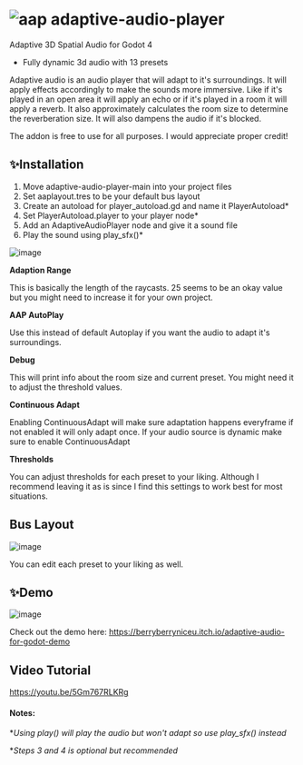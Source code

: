 # ![aap](https://user-images.githubusercontent.com/47716519/234524450-b446aec0-6ad6-4919-b9e1-b75e6710016a.svg) adaptive-audio-player
Adaptive 3D Spatial Audio for Godot 4
* Fully dynamic 3d audio with 13 presets

Adaptive audio is an audio player that will adapt to it's surroundings. It will apply effects accordingly to make the sounds more immersive. Like if it's played in an open area it will apply an echo or if it's played in a room it will apply a reverb. It also approximately calculates the room size to determine the reverberation size. It will also dampens the audio if it's blocked. 

The addon is free to use for all purposes. I would appreciate proper credit!

## ✨Installation

1. Move adaptive-audio-player-main into your project files
2. Set aaplayout.tres to be your default bus layout
3. Create an autoload for player_autoload.gd and name it PlayerAutoload*
4. Set PlayerAutoload.player to your player node*
5. Add an AdaptiveAudioPlayer node and give it a sound file
6. Play the sound using play_sfx()*

![image](https://user-images.githubusercontent.com/47716519/234263669-83da348d-4278-4838-8da4-0bb273280832.png)

**Adaption Range**

This is basically the length of the raycasts. 25 seems to be an okay value but you might need to increase it for your own project.

**AAP AutoPlay**

Use this instead of default Autoplay if you want the audio to adapt it's surroundings.

**Debug**

This will print info about the room size and current preset. You might need it to adjust the threshold values. 

**Continuous Adapt**

Enabling ContinuousAdapt will make sure adaptation happens everyframe if not enabled it will only adapt once. If your audio source is dynamic make sure to enable ContinuousAdapt

**Thresholds**

You can adjust thresholds for each preset to your liking. Although I recommend leaving it as is since I find this settings to work best for most situations.

## Bus Layout

![image](https://user-images.githubusercontent.com/47716519/234528528-cc2be19f-bf96-413d-b687-aacd1ced839a.png)

You can edit each preset to your liking as well.

## ✨Demo

![image](https://user-images.githubusercontent.com/47716519/234267702-1e24c9ae-0c61-4c3e-bc03-bb1a83ab5cd6.png)

Check out the demo here:
https://berryberryniceu.itch.io/adaptive-audio-for-godot-demo

## Video Tutorial

https://youtu.be/5Gm767RLKRg

#### Notes:
**Using play() will play the audio but won't adapt so use play_sfx() instead*

**Steps 3 and 4 is optional but recommended*
